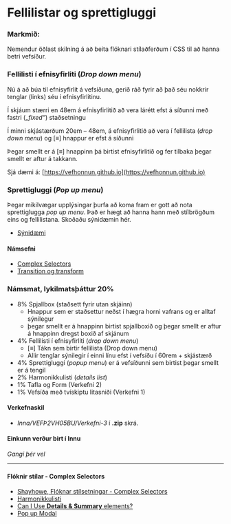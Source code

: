 # Fellilistar og sprettigluggi

### Markmið:
Nemendur öðlast skilning á að beita flóknari stílaðferðum í CSS til að hanna betri vefsíður. 

### Fellilisti í efnisyfirliti (_Drop down menu_)

Nú á að búa til efnisyfirlit á vefsíðuna, gerið ráð fyrir að það séu nokkrir tenglar (links) séu í efnisyfirlitinu.  
 
Í skjáum stærri en 48em á efnisyfirlitið að vera lárétt efst á síðunni með fastri (_„fixed“_) staðsetningu

Í minni skjástærðum 20em – 48em, á efnisyfirlitið að vera í fellilista (_drop down menu_) og [≡] hnappur er efst á síðunni
 
Þegar smellt er á [≡] hnappinn þá birtist efnisyfirlitið og fer tilbaka þegar smellt er aftur á takkann. 

Sjá dæmi á: [https://vefhonnun.github.io](https://vefhonnun.github.io)

### Sprettigluggi (_Pop up menu_)

Þegar mikilvægar upplýsingar þurfa að koma fram er gott að nota sprettiglugga _pop up menu_. Það er hægt að hanna hann með stílbrögðum eins og fellilistana. Skoðaðu sýnidæmin hér.

* [Sýnidæmi](https://github.com/vefhonnun/24H-verkefni/wiki#fl%C3%B3knir-st%C3%ADlar---complex-selectors)

#### Námsefni

* [Complex Selectors](Námsefni-3/README.md)
* [Transition og transform](Námsefni-3/Transition-Transform.md)

### Námsmat, lykilmatsþáttur 20%

-	8% Spjallbox (staðsett fyrir utan skjáinn)
    -	Hnappur sem er staðsettur neðst í hægra horni vafrans og er alltaf sýnilegur
    -	þegar smellt er á hnappinn birtist spjallboxið og þegar smellt er aftur á hnappinn dregst boxið af skjánum
-	4% Fellilisti í efnisyfirliti (_drop down menu_)
    -	[≡] Tákn sem birtir fellilista (Drop down menu)
    -	Allir tenglar sýnilegir í einni línu efst í vefsíðu í 60rem + skjástærð
-	4% Sprettigluggi (_popup menu_) er á vefsíðunni sem birtist þegar smellt er á tengil
-	2% Harmonikkulisti (_details list_) 
-	1% Tafla og Form (Verkefni 2) 
-	1% Vefsíða með tvískiptu litasniði (Verkefni 1)

#### Verkefnaskil

-  _Inna/VEFÞ2VH05BU/Verkefni-3_  í **.zip** skrá. 

#### Einkunn verður birt í Innu

_Gangi þér vel_

---

#### Flóknir stílar - Complex Selectors

* [Shayhowe, Flóknar stílsetningar - Complex Selectors](https://learn.shayhowe.com/advanced-html-css/complex-selectors/)
* [Harmonikkulisti](https://code-boxx.com/simple-responsive-accordion-pure-css/)
* [Can I Use **Details & Summary** elements?](https://caniuse.com/?search=details)
* [Pop up Modal](https://codepen.io/imprakash/pen/GgNMXO)
